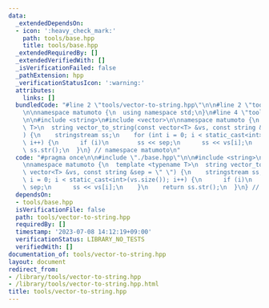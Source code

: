 ```yaml
---
data:
  _extendedDependsOn:
  - icon: ':heavy_check_mark:'
    path: tools/base.hpp
    title: tools/base.hpp
  _extendedRequiredBy: []
  _extendedVerifiedWith: []
  _isVerificationFailed: false
  _pathExtension: hpp
  _verificationStatusIcon: ':warning:'
  attributes:
    links: []
  bundledCode: "#line 2 \"tools/vector-to-string.hpp\"\n\n#line 2 \"tools/base.hpp\"\
    \n\nnamespace matumoto {\n  using namespace std;\n}\n#line 4 \"tools/vector-to-string.hpp\"\
    \n\n#include <string>\n#include <vector>\n\nnamespace matumoto {\n  template <typename\
    \ T>\n  string vector_to_string(const vector<T> &vs, const string &sep = \" \"\
    ) {\n    stringstream ss;\n    for (int i = 0; i < static_cast<int>(vs.size());\
    \ i++) {\n      if (i)\n        ss << sep;\n      ss << vs[i];\n    }\n    return\
    \ ss.str();\n  }\n} // namespace matumoto\n"
  code: "#pragma once\n\n#include \"./base.hpp\"\n\n#include <string>\n#include <vector>\n\
    \nnamespace matumoto {\n  template <typename T>\n  string vector_to_string(const\
    \ vector<T> &vs, const string &sep = \" \") {\n    stringstream ss;\n    for (int\
    \ i = 0; i < static_cast<int>(vs.size()); i++) {\n      if (i)\n        ss <<\
    \ sep;\n      ss << vs[i];\n    }\n    return ss.str();\n  }\n} // namespace matumoto"
  dependsOn:
  - tools/base.hpp
  isVerificationFile: false
  path: tools/vector-to-string.hpp
  requiredBy: []
  timestamp: '2023-07-08 14:12:19+09:00'
  verificationStatus: LIBRARY_NO_TESTS
  verifiedWith: []
documentation_of: tools/vector-to-string.hpp
layout: document
redirect_from:
- /library/tools/vector-to-string.hpp
- /library/tools/vector-to-string.hpp.html
title: tools/vector-to-string.hpp
---
```

